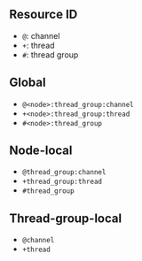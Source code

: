 Resource ID
-----------

- `@`: channel
- `+`: thread
- `#`: thread group

## Global
- `@<node>:thread_group:channel`
- `+<node>:thread_group:thread`
- `#<node>:thread_group`

## Node-local
- `@thread_group:channel`
- `+thread_group:thread`
- `#thread_group`

## Thread-group-local
- `@channel`
- `+thread`
